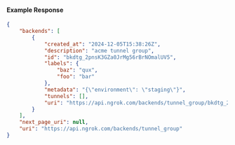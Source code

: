 <!-- Code generated for API Clients. DO NOT EDIT. -->

#### Example Response

```json
{
	"backends": [
		{
			"created_at": "2024-12-05T15:38:26Z",
			"description": "acme tunnel group",
			"id": "bkdtg_2pnsK3GZa0JrMg56rBrNOmalUV5",
			"labels": {
				"baz": "qux",
				"foo": "bar"
			},
			"metadata": "{\"environment\": \"staging\"}",
			"tunnels": [],
			"uri": "https://api.ngrok.com/backends/tunnel_group/bkdtg_2pnsK3GZa0JrMg56rBrNOmalUV5"
		}
	],
	"next_page_uri": null,
	"uri": "https://api.ngrok.com/backends/tunnel_group"
}
```
